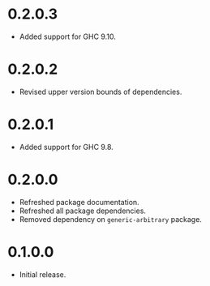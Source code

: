 # 0.2.0.3

- Added support for GHC 9.10.

# 0.2.0.2

- Revised upper version bounds of dependencies.

# 0.2.0.1

- Added support for GHC 9.8.

# 0.2.0.0

- Refreshed package documentation.
- Refreshed all package dependencies.
- Removed dependency on `generic-arbitrary` package.

# 0.1.0.0

- Initial release.
